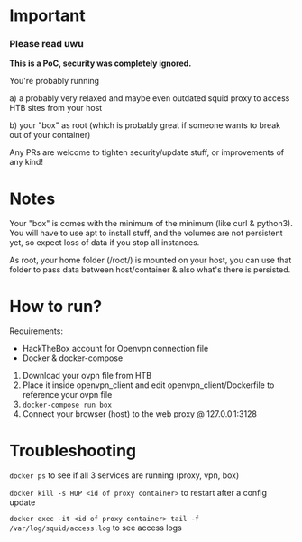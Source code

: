 # Important

### Please read uwu

**This is a PoC, security was completely ignored.**

You're probably running

a) a probably very relaxed and maybe even outdated squid proxy to access HTB sites from your host

b) your "box" as root (which is probably great if someone wants to break out of your container)

Any PRs are welcome to tighten security/update stuff, or improvements of any kind!

# Notes

Your "box" is comes with the minimum of the minimum (like curl & python3). You will have to use apt to install stuff, and
the volumes are not persistent yet, so expect loss of data if you stop all instances.

As root, your home folder (/root/) is mounted on your host, you can use that folder to
pass data between host/container & also what's there is persisted.

# How to run?

Requirements: 
- HackTheBox account for Openvpn connection file
- Docker & docker-compose

1. Download your ovpn file from HTB
2. Place it inside openvpn_client and edit openvpn_client/Dockerfile to reference your ovpn file
3. `docker-compose run box`
4. Connect your browser (host) to the web proxy @ 127.0.0.1:3128

# Troubleshooting

`docker ps` to see if all 3 services are running (proxy, vpn, box)

`docker kill -s HUP <id of proxy container>` to restart after a config update

`docker exec -it <id of proxy container> tail -f /var/log/squid/access.log` to see access logs
